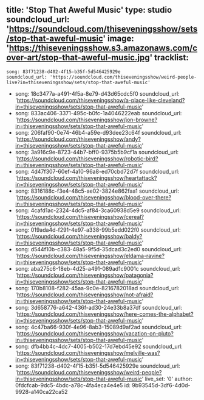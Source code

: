 title: 'Stop That Aweful Music'
type: studio
soundcloud_url: 'https://soundcloud.com/thiseveningsshow/sets/stop-that-aweful-music'
image: 'https://thiseveningsshow.s3.amazonaws.com/cover-art/stop-that-aweful-music.jpg'
tracklist:
  -
    song: 83f71238-d402-4f15-b35f-5d546425929e
    soundcloud_url: 'https://soundcloud.com/thiseveningsshow/weird-people-live?in=thiseveningsshow/sets/stop-that-aweful-music'
  -
    song: 18c3477a-a491-4f5a-8e79-d43d65cdc5f0
    soundcloud_url: 'https://soundcloud.com/thiseveningsshow/a-place-like-cleveland?in=thiseveningsshow/sets/stop-that-aweful-music'
  -
    song: 833ac406-3371-495c-b0fc-1a4046222eab
    soundcloud_url: 'https://soundcloud.com/thiseveningsshow/jon-browne?in=thiseveningsshow/sets/stop-that-aweful-music'
  -
    song: 206faf90-0e74-46b4-a59e-d93dee23c64f
    soundcloud_url: 'https://soundcloud.com/thiseveningsshow/andy?in=thiseveningsshow/sets/stop-that-aweful-music'
  -
    song: 3a916c9e-8723-44b7-bff0-9375b5b9cf1a
    soundcloud_url: 'https://soundcloud.com/thiseveningsshow/robotic-bird?in=thiseveningsshow/sets/stop-that-aweful-music'
  -
    song: 4d47f307-60ef-4a10-96a8-ed70cbd72d7f
    soundcloud_url: 'https://soundcloud.com/thiseveningsshow/heartattack?in=thiseveningsshow/sets/stop-that-aweful-music'
  -
    song: 8316188c-f3e4-48c5-ae02-3824e862faa1
    soundcloud_url: 'https://soundcloud.com/thiseveningsshow/blood-over-there?in=thiseveningsshow/sets/stop-that-aweful-music'
  -
    song: 4cafd1ac-2324-4dc5-af84-3ca60938d5e9
    soundcloud_url: 'https://soundcloud.com/thiseveningsshow/cereal?in=thiseveningsshow/sets/stop-that-aweful-music'
  -
    song: 019ada4d-f291-4e97-a338-99b5edd022f0
    soundcloud_url: 'https://soundcloud.com/thiseveningsshow/baldy?in=thiseveningsshow/sets/stop-that-aweful-music'
  -
    song: d544f10b-c383-48a5-9f5d-35dcad3c2ed0
    soundcloud_url: 'https://soundcloud.com/thiseveningsshow/eldama-ravine?in=thiseveningsshow/sets/stop-that-aweful-music'
  -
    song: aba275c6-18eb-4d25-a491-089ad1c9001c
    soundcloud_url: 'https://soundcloud.com/thiseveningsshow/patagonia?in=thiseveningsshow/sets/stop-that-aweful-music'
  -
    song: 170b8108-f282-45aa-9c0e-8216782018ad
    soundcloud_url: 'https://soundcloud.com/thiseveningsshow/not-afraid?in=thiseveningsshow/sets/stop-that-aweful-music'
  -
    song: 3d658776-a642-436f-ad30-24e33b8a37df
    soundcloud_url: 'https://soundcloud.com/thiseveningsshow/here-comes-the-alphabet?in=thiseveningsshow/sets/stop-that-aweful-music'
  -
    song: 4c47ba66-930f-4e96-8ab3-15089d9af2ad
    soundcloud_url: 'https://soundcloud.com/thiseveningsshow/vacation-on-pluto?in=thiseveningsshow/sets/stop-that-aweful-music'
  -
    song: dfb4bb4c-4dc7-4005-b502-17d7ebd45e92
    soundcloud_url: 'https://soundcloud.com/thiseveningsshow/melville-was?in=thiseveningsshow/sets/stop-that-aweful-music'
  -
    song: 83f71238-d402-4f15-b35f-5d546425929e
    soundcloud_url: 'https://soundcloud.com/thiseveningsshow/weird-people?in=thiseveningsshow/sets/stop-that-aweful-music'
live_set: '0'
author: 0fdcfcab-9dc5-4bdc-a78c-4fa4eca4e4e5
id: 9b93545d-3df6-4d0d-9928-a140ca22ca52
